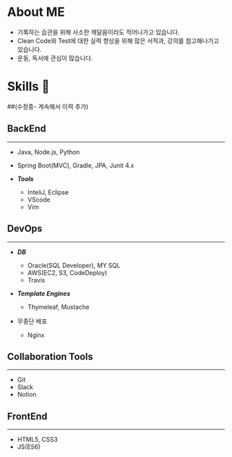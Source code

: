 # About ME
 * 기록하는 습관을 위해 사소한 깨달음이라도 적어나가고 있습니다.
 * Clean Code와 Test에 대한 실력 향상을 위해 많은 서적과, 강의를 참고해나가고 있습니다.
 * 운동, 독서에 관심이 많습니다.

# Skills 👋


##(수정중- 계속해서 이력 추가)
## BackEnd
***


  * Java, Node.js, Python
  * Spring Boot(MVC), Gradle, JPA, Junit 4.x

  
* ***Tools***
  * InteliJ, Eclipse
  * VScode
  * Vim

## DevOps
***

  * ***DB***
      * Oracle(SQL Developer), MY SQL
      * AWS(EC2, S3, CodeDeploy)
      * Travis
   
  * ***Template Engines***
    * Thymeleaf, Mustache

  * 무중단 배포
    * Nginx

## Collaboration Tools
***
  * Git
  * Slack
  * Notion
 
 
## FrontEnd
***
* HTML5, CSS3
* JS(ES6)
   




<!--
**thsdimaker/thsdimaker** is a ✨ _special_ ✨ repository because its `README.md` (this file) appears on your GitHub profile.

Here are some ideas to get you started:

- 🔭 I’m currently working on ...
- 🌱 I’m currently learning ...
- 👯 I’m looking to collaborate on ...
- 🤔 I’m looking for help with ...
- 💬 Ask me about ...
- 📫 How to reach me: ...
- 😄 Pronouns: ...
- ⚡ Fun fact: ...
-->

